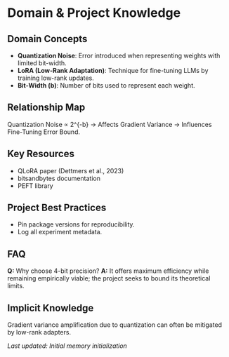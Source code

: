 # Domain & Project Knowledge

## Domain Concepts
- **Quantization Noise**: Error introduced when representing weights with limited bit-width.
- **LoRA (Low-Rank Adaptation)**: Technique for fine-tuning LLMs by training low-rank updates.
- **Bit-Width (b)**: Number of bits used to represent each weight.

## Relationship Map
Quantization Noise ∝ 2^{-b} → Affects Gradient Variance → Influences Fine-Tuning Error Bound.

## Key Resources
- QLoRA paper (Dettmers et al., 2023)
- bitsandbytes documentation
- PEFT library

## Project Best Practices
- Pin package versions for reproducibility.
- Log all experiment metadata.

## FAQ
**Q:** Why choose 4-bit precision?
**A:** It offers maximum efficiency while remaining empirically viable; the project seeks to bound its theoretical limits.

## Implicit Knowledge
Gradient variance amplification due to quantization can often be mitigated by low-rank adapters.

*Last updated: Initial memory initialization* 